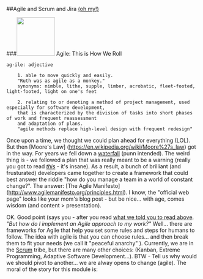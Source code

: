 ##Agile and Scrum and Jira [(oh my!)](https://youtu.be/NecK4MwOfeI)


###<img src="https://github.com/nyu-mhealth/Onboarding/blob/master/Images/scrum.gif" width="100">  Agile: This is How We Roll

    ag·ile: adjective 
    
        1. able to move quickly and easily. 
        "Ruth was as agile as a monkey."  
        synonyms: nimble, lithe, supple, limber, acrobatic, fleet-footed, light-footed, light on one's feet  
        
        2. relating to or denoting a method of project management, used especially for software development,  
        that is characterized by the division of tasks into short phases of work and frequent reassessment   
        and adaptation of plans.
        "agile methods replace high-level design with frequent redesign"  

Once upon a time, we thought we could plan ahead for everything (LOL). But then [Moore's Law] (https://en.wikipedia.org/wiki/Moore%27s_law) got in the way. For years we fell down a [waterfall](https://drive.google.com/drive/u/1/folders/0BySL4iPkCvi4ejhwVHdiTm5fbjQ) (punn intended). The weird thing is - we followed a plan that was really meant to be a warning (really you got to read [*this*](https://drive.google.com/drive/u/1/folders/0BySL4iPkCvi4ejhwVHdiTm5fbjQ) - it's insane). As a result, a bunch of brilliant (and frusturated) developers came together to create a framework that could best answer the riddle "how do you manage a team in a world of constant change?". The answer: [The Agile Manifesto] (http://www.agilemanifesto.org/principles.html). I know, the "official web page" looks like your mom's blog post - but be nice... with age, comes wisdom (and content > presentation).

OK. Good point (says you - after you read [what we told you to read above](https://drive.google.com/drive/u/1/folders/0BySL4iPkCvi4ejhwVHdiTm5fbjQ). *"But how do I implement an Agile approach to my work?"* Well... there are frameworks for Agile that help you set some rules and steps for humans to follow. The idea with agile is that you can choose rules... and then break them to fit your needs (we call it "peaceful anarchy" ). Currently, we are in the  [Scrum](https://www.scrumalliance.org/why-scrum) tribe, but there are many other choices: (Kanban, Extreme Programming, Adaptive Software Development...). BTW - Tell us why would we should pivot to another... we are alway opens to change (agile). The moral of the story for this module is: 


